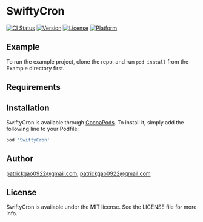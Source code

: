 # SwiftyCron

[![CI Status](http://img.shields.io/travis/patrickgao0922@gmail.com/SwiftyCron.svg?style=flat)](https://travis-ci.org/patrickgao0922@gmail.com/SwiftyCron)
[![Version](https://img.shields.io/cocoapods/v/SwiftyCron.svg?style=flat)](http://cocoapods.org/pods/SwiftyCron)
[![License](https://img.shields.io/cocoapods/l/SwiftyCron.svg?style=flat)](http://cocoapods.org/pods/SwiftyCron)
[![Platform](https://img.shields.io/cocoapods/p/SwiftyCron.svg?style=flat)](http://cocoapods.org/pods/SwiftyCron)

## Example

To run the example project, clone the repo, and run `pod install` from the Example directory first.

## Requirements

## Installation

SwiftyCron is available through [CocoaPods](http://cocoapods.org). To install
it, simply add the following line to your Podfile:

```ruby
pod 'SwiftyCron'
```

## Author

patrickgao0922@gmail.com, patrickgao0922@gmail.com

## License

SwiftyCron is available under the MIT license. See the LICENSE file for more info.
